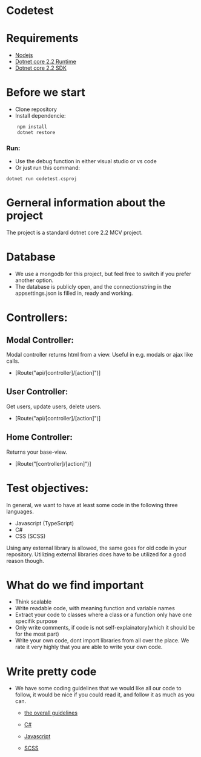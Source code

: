 # Codetest

# Requirements
  - [Nodejs](https://nodejs.org/en/)
  - [Dotnet core 2.2 Runtime](https://dotnet.microsoft.com/download/dotnet-core/2.2)
  - [Dotnet core 2.2 SDK](https://dotnet.microsoft.com/download/dotnet-core/2.2)

# Before we start
  - Clone repository
  - Install dependencie:
```sh
    npm install
    dotnet restore
```
### Run:
  - Use the debug function in either visual studio or vs code
  - Or just run this command:
```
dotnet run codetest.csproj
```

# Gerneral information about the project
The project is a standard dotnet core 2.2 MCV project.

# Database
  - We use a mongodb for this project, but feel free to switch if you prefer another option.
  - The database is publicly open, and the connectionstring in the appsettings.json is filled in, ready and working.

# Controllers:
## Modal Controller:
Modal controller returns html from a view. Useful in e.g. modals or ajax like calls.
  - [Route("api/[controller]/[action]")]
  
## User Controller:
Get users, update users, delete users.
  - [Route("api/[controller]/[action]")]

## Home Controller:
Returns your base-view.
  - [Route("[controller]/[action]")]
  
# Test objectives:

In general, we want to have at least some code in the following three languages.
  - Javascript (TypeScript)
  - C#
  - CSS (SCSS)

Using any external library is allowed, the same goes for old code in your repository. Utilizing external libraries does have to be utilized for a good reason though.

# What do we find important
- Think scalable
- Write readable code, with meaning function and variable names
- Extract your code to classes where a class or a function only have one specifik purpose
- Only write comments, if code is not self-explainatory(which it should be for the most part)
- Write your own code, dont import libraries from all over the place. We rate it very highly that you are able to write your own code.

# Write pretty code
- We have some coding guidelines that we would like all our code to follow, it would be nice if you could read it, and follow it as much as you can.

	- [the overall guidelines](https://github.com/luftborn-ivs/design-guide)

	- [C#](https://github.com/luftborn-ivs/design-guide/blob/master/c%23/readme.md)

	- [Javascript](https://github.com/luftborn-ivs/design-guide/blob/master/js/readme.md)

	- [SCSS](https://github.com/luftborn-ivs/design-guide#styling)